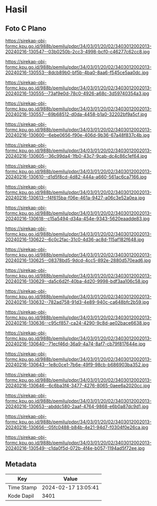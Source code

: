 # Hasil

## Foto C Plano

https://sirekap-obj-formc.kpu.go.id/988b/pemilu/pdpr/34/03/01/20/02/3403012002013-20240216-130547--03b0250b-2cc3-4998-bcf0-c46277c62cc8.jpg

https://sirekap-obj-formc.kpu.go.id/988b/pemilu/pdpr/34/03/01/20/02/3403012002013-20240216-130553--8dcb89b0-bf5b-4ba0-8aa6-f545ce5aa0dc.jpg

https://sirekap-obj-formc.kpu.go.id/988b/pemilu/pdpr/34/03/01/20/02/3403012002013-20240216-130555--73af9e0d-78c0-4926-a68c-3d59740354a3.jpg

https://sirekap-obj-formc.kpu.go.id/988b/pemilu/pdpr/34/03/01/20/02/3403012002013-20240216-130557--69b68512-d0da-4458-b1a0-32202bf9a5cf.jpg

https://sirekap-obj-formc.kpu.go.id/988b/pemilu/pdpr/34/03/01/20/02/3403012002013-20240216-130600--6ebe0656-f90e-406d-9b36-67a48f837c4b.jpg

https://sirekap-obj-formc.kpu.go.id/988b/pemilu/pdpr/34/03/01/20/02/3403012002013-20240216-130605--36c99da4-1fb0-43c7-9cab-dc4c86c1ef64.jpg

https://sirekap-obj-formc.kpu.go.id/988b/pemilu/pdpr/34/03/01/20/02/3403012002013-20240216-130610--d1d5f8cd-4d82-444a-a660-561ac6ca7166.jpg

https://sirekap-obj-formc.kpu.go.id/988b/pemilu/pdpr/34/03/01/20/02/3403012002013-20240216-130613--f4f615ba-f06e-461a-9427-a06c3e52a0ea.jpg

https://sirekap-obj-formc.kpu.go.id/988b/pemilu/pdpr/34/03/01/20/02/3403012002013-20240216-130618--c15a5494-d34a-454e-9343-5620eaadde83.jpg

https://sirekap-obj-formc.kpu.go.id/988b/pemilu/pdpr/34/03/01/20/02/3403012002013-20240216-130622--6c0c2fac-31c0-4d36-ac8d-115af182f648.jpg

https://sirekap-obj-formc.kpu.go.id/988b/pemilu/pdpr/34/03/01/20/02/3403012002013-20240216-130625--08378bd5-9dcd-4cc5-892e-2880d570ead6.jpg

https://sirekap-obj-formc.kpu.go.id/988b/pemilu/pdpr/34/03/01/20/02/3403012002013-20240216-130629--da5c6d2f-40ba-4d20-9998-bdf3aa106c58.jpg

https://sirekap-obj-formc.kpu.go.id/988b/pemilu/pdpr/34/03/01/20/02/3403012002013-20240216-130632--782ad758-91d3-4e89-940c-ca648bfc2b59.jpg

https://sirekap-obj-formc.kpu.go.id/988b/pemilu/pdpr/34/03/01/20/02/3403012002013-20240216-130636--c95cf857-ca24-4290-9c8d-ae02bace6638.jpg

https://sirekap-obj-formc.kpu.go.id/988b/pemilu/pdpr/34/03/01/20/02/3403012002013-20240216-130640--71ecf46d-36a9-4a74-8af7-cb79f817644e.jpg

https://sirekap-obj-formc.kpu.go.id/988b/pemilu/pdpr/34/03/01/20/02/3403012002013-20240216-130643--1e8c0ce1-7b6e-49f9-98cb-b686903ba352.jpg

https://sirekap-obj-formc.kpu.go.id/988b/pemilu/pdpr/34/03/01/20/02/3403012002013-20240216-130646--6c6ba3f4-3477-4276-8065-0aee6a2020cc.jpg

https://sirekap-obj-formc.kpu.go.id/988b/pemilu/pdpr/34/03/01/20/02/3403012002013-20240216-130653--abddc580-2aaf-4764-9868-e6b0a87dc9d1.jpg

https://sirekap-obj-formc.kpu.go.id/988b/pemilu/pdpr/34/03/01/20/02/3403012002013-20240216-130656--05fc0488-b84b-4e21-94d7-f0304f0e26ca.jpg

https://sirekap-obj-formc.kpu.go.id/988b/pemilu/pdpr/34/03/01/20/02/3403012002013-20240216-130549--c1da0f5d-072b-4f4e-b057-1194ad5f72ee.jpg


## Metadata

| Key        | Value               |
| ---------- | ------------------- |
| Time Stamp | 2024-02-17 13:05:41 |
| Kode Dapil | 3401                |



